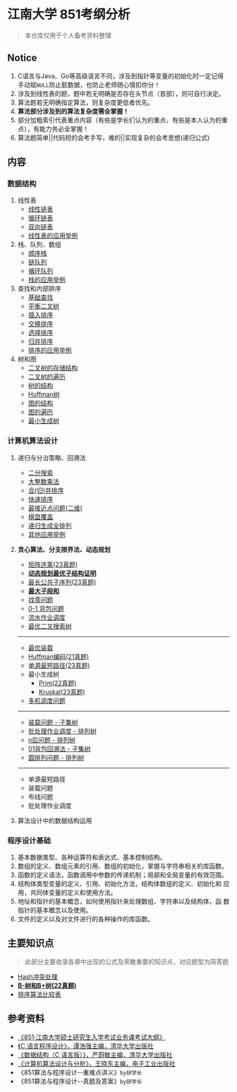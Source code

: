 # 江南大学 851考纲分析

> 本仓库仅用于个人备考资料整理

## Notice

1. C语言与Java、Go等高级语言不同，涉及到指针等变量的初始化时一定记得手动赋`NULL`防止脏数据，也防止老师随心情扣你分！
2. 涉及到线性表的题，题中若无明确是否存在头节点（首部），则可自行决定。
3. 算法题若无明确指定算法，则复杂度更低者优先。
4. **算法部分涉及到的算法复杂度需全掌握！**
5. 部分加粗索引代表重点内容（有些是学长们认为的重点，有些是本人认为的重点），有能力务必全掌握！
6. 算法题简单||代码短的会考手写，难的||实现复杂的会考思想(递归公式)

## 内容

### 数据结构

1. 线性表
   - [线性链表](structs/01/1_LineList.c)
   - [循环链表](structs/01/1_CircList.c)
   - [双向链表](structs/01/1_DoubList.c)
   - [线性表的应用举例](structs/01/1_Usage_List.c)
2. 栈、队列、数组
   - [顺序栈](structs/02/2_SeqStack.c)
   - [链队列](structs/02/2_LinkQueue.c)
   - [循环队列](structs/02/2_SeqQueue.c)
   - [栈的应用举例](structs/02/2_Usage_Stack.c)
3. 查找和内部排序
   - [基础查找](structs/03/03_Search.c)
   - [平衡二叉树](structs/03/03_BalancedTree.c)
   - [插入排序](structs/03/03_Sort_Insert.c)
   - [交换排序](structs/03/03_Sort_Exchange.c)
   - [选择排序](structs/03/03_Sort_Select.c)
   - [归并排序](structs/03/03_Sort_Merge.c)
   - [排序的应用举例](structs/03/03_USage_Sort.c)
4. 树和图
   - [二叉树的存储结构](structs/04/4_BTree.c)
   - [二叉树的遍历](structs/04/4_BTree_Traverse.c)
   - [树的结构](structs/04/4_Tree_Struct.c)
   - [Huffman树](structs/04/4_Tree_Huffman.c)
   - [图的结构](structs/04/4_Graph.c)
   - [图的遍历](structs/04/4_Graph_Traverse.c)
   - [最小生成树](structs/04/4_Graph_MinSpanning.c)

### 计算机算法设计
1. 递归与分治策略、回溯法
   - [二分搜索](structs/03/03_Search.c)
   - [大整数乘法](algorithm/01/01_LIMultiply.c)
   - [合(归)并排序](structs/03/03_Sort_Merge.c)
   - [快速排序](structs/03/03_Sort_Exchange.c#L25)
   - [最接近点问题(二维)](algorithm/01/01_ClosestPoint.cpp)
   - [棋盘覆盖](algorithm/01/01_ChessboardOverlay.c)
   - [递归生成全排列](algorithm/01/01_FullPerm.c)
   - [其他应用举例](algorithm/01/01_Usage.c)
2. **贪心算法、分支限界法、动态规划**

   - [矩阵连乘(23真题)](algorithm/02/02_MatrixChain.c)
   - [**动态规划最优子结构证明**](kpoints/Proof.md)
   - [最长公共子序列(23真题)](algorithm/02/02_LongestCommonSubs.c)
   - [**最大子段和**](algorithm/02/02_MaxSubsSum.c)
   - [找零问题](algorithm/02/02_ChangeProblem.c)
   - [0-1 背包问题](algorithm/02/02_01Package.c)
   - [流水作业调度](algorithm/02/02_FlowShop.cpp)
   - [最优二叉搜索树](algorithm/02/02_OptimalBinarySearchTree.c)
   <hr>

   - [最优装载](algorithm/02/02_Loading.cpp)
   - [Huffman编码(21真题)](algorithm/02/02_Huffman.c)
   - [单源最短路径(23真题)](structs/04/4_Graph_MinSpanning.c#60L)
   - 最小生成树
     - [Prim(22真题)](structs/04/4_Graph_MinSpanning.c#41L)
     - [Kruskal(23真题)](structs/04/4_Graph_MinSpanning.c#51L)
   - [多机调度问题](algorithm/02/02_MachineSchedule.cpp)
   <hr>

   - [装载问题 - 子集树](algorithm/02/02_MaxLoading.c)
   - [批处理作业调度 - 排列树](algorithm/02/02_BatchJobSchedule.c)
   - [n后问题 - 排列树](algorithm/02/02_NQueen.c)
   - [01背包回溯法 - 子集树](algorithm/02/02_01Package_Backtrace.c)
   - [圆排列问题 - 排列树](algorithm/02/02_CircleArrangement.cpp)
   <hr>

   - 单源最短路径
   - 装载问题
   - 布线问题
   - 批处理作业调度
3. 算法设计中的数据结构运用

### 程序设计基础

1. 基本数据类型、各种运算符和表达式、基本控制结构。
2. 数组的定义、数组元素的引用、数组的初始化，掌握与字符串相关的库函数。
3. 函数的定义语法，函数调用中参数的传递机制；局部和全局变量的有效范围。
4. 结构体类型变量的定义、引用、初始化方法，结构体数组的定义、初始化和 应用，共同体变量的定义和使用方法。
5. 地址和指针的基本概念，如何使用指针来处理数组、字符串以及结构体，函 数指针的基本概念以及使用。
6. 文件的定义以及对文件进行的各种操作的库函数。

## 主要知识点

> 此部分主要收录各章中出现的公式及零散重要的知识点，对应题型为简答题

- [Hash冲突处理](kpoints/Hash.md)
- [**B-树和B+树(22真题)**](structs/03/03_B&BPlusTree.c)
- [排序算法比较表](kpoints/CompareSort.md)

## 参考资料

- [《851·江南大学硕士研究生入学考试业务课考试大纲》](docs/2024_851.pdf)
- [《C 语言程序设计》，谭浩强主编，清华大学出版社](docs/C语言程序设计.pdf)
- [《数据结构（C 语言版）》，严蔚敏主编，清华大学出版社](docs/数据结构(C语言).pdf)
- [《计算机算法设计与分析》，王晓东主编，电子工业出版社](docs/计算机算法设计与分析.pdf)
- 《851算法与程序设计--重难点讲义》`by研学长`
- 《851算法与程序设计--真题及答案》`by研学长`
